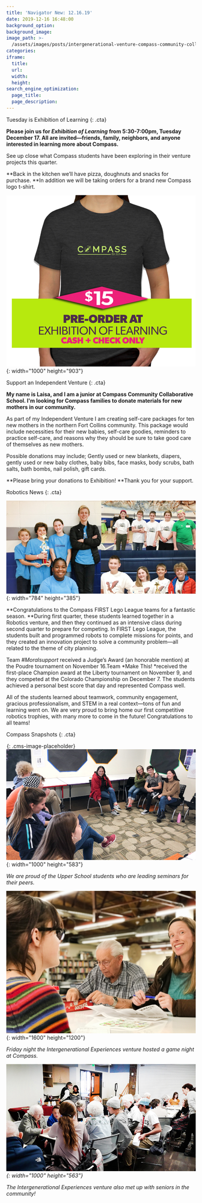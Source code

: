 ```yaml
---
title: 'Navigator New: 12.16.19'
date: 2019-12-16 16:48:00
background_option:
background_image:
image_path: >-
  /assets/images/posts/intergenerational-venture-compass-community-collaborative-school.jpg
categories:
iframe:
  title:
  url:
  width:
  height:
search_engine_optimization:
  page_title:
  page_description:
---
```


Tuesday is Exhibition of Learning
{: .cta}

**Please join us for&nbsp;*Exhibition of Learning*&nbsp;from 5:30-7:00pm, Tuesday December 17. All are invited—friends, family, neighbors, and anyone interested in learning more about Compass.**

See up close what Compass students have been exploring in their venture projects this quarter.

**Back in the kitchen we’ll have pizza, doughnuts and snacks for purchase.&nbsp;**In addition we will be taking orders for a brand new Compass logo t-shirt.

![](/assets/images/compass-tshirt-green-ad.jpg){: width="1000" height="903"}

Support an Independent Venture
{: .cta}

**My name is Laisa, and I am a junior at Compass Community Collaborative School. I'm looking for Compass families to donate materials for new mothers in our community.&nbsp;**

As part of my Independent Venture I am creating self-care packages for ten new mothers in the northern Fort Collins community. This package would include necessities for their new babies, self-care goodies, reminders to practice self-care, and reasons why they should be sure to take good care of themselves as new mothers.

Possible donations may include; Gently used or new blankets, diapers, gently used or new baby clothes, baby bibs, face masks, body scrubs, bath salts, bath bombs, nail polish, gift cards.

**Please bring your donations to Exhibition\!&nbsp;**Thank you for your support.

Robotics News
{: .cta}

![](/assets/images/lego-first-compass.jpg){: width="784" height="385"}

**Congratulations to the Compass FIRST Lego League teams for a fantastic season.&nbsp;**During first quarter, these students learned together in a Robotics venture, and then they continued as an intensive class during second quarter to prepare for competing. In FIRST Lego League, the students built and programmed robots to complete missions for points, and they created an innovation project to solve a community problem—all related to the theme of city planning.&nbsp;

Team&nbsp;*\#Moralsupport*&nbsp;received a Judge’s Award (an honorable mention) at the Poudre tournament on November 16.Team&nbsp;*Make This\!&nbsp;*received the first-place Champion award at the Liberty tournament on November 9, and they competed at the Colorado Championship on December 7. The students achieved a personal best score that day and represented Compass well.

All of the students learned about teamwork, community engagement, gracious professionalism, and STEM in a real context—tons of fun and learning went on. We are very proud to bring home our first competitive robotics trophies, with many more to come in the future\! Congratulations to all teams\!

Compass Snapshots
{: .cta}

![](data:image/png;base64,iVBORw0KGgoAAAANSUhEUgAAAAEAAAABCAYAAAAfFcSJAAAAAXNSR0IArs4c6QAAAAtJREFUCB1j+A8EAAn7A/0Mu1vnAAAAAElFTkSuQmCC){: .cms-image-placeholder}![](/assets/images/we-are-proud-of-the-upper-school-students-who-are-leading-their-own-seminars-for-their-peers.jpg){: width="1000" height="583"}

*We are proud of the Upper School students who are leading seminars for their peers.*

![](/assets/images/intergenerational-venture-compass-community-collaborative-school.jpg){: width="1600" height="1200"}

*Friday night the Intergenerational Experiences venture hosted a game night at Compass.*

*![](/assets/images/inter-generational-experience-venture-01.jpg){: width="1000" height="563"}*

*The Intergenerational Experiences venture also met up with seniors in the community\!*

&nbsp;

&nbsp;

&nbsp;